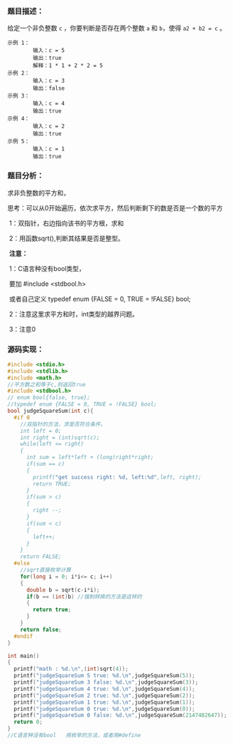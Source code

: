 ### 题目描述：

给定一个非负整数 `c` ，你要判断是否存在两个整数 `a` 和 `b`，使得 `a2 + b2 = c` 。

```
示例 1：
		输入：c = 5
		输出：true
		解释：1 * 1 + 2 * 2 = 5
示例 2：
		输入：c = 3
		输出：false
示例 3：
		输入：c = 4
		输出：true
示例 4：
		输入：c = 2
		输出：true
示例 5：
		输入：c = 1
		输出：true
```

### 题目分析：

求非负整数的平方和，

​	思考：可以从0开始遍历，依次求平方，然后判断剩下的数是否是一个数的平方

​			1：双指针，右边指向该书的平方根，求和

​			2：用函数sqrt(),判断其结果是否是整型。

​	**注意：**

​			1：C语言种没有bool类型，

​					要加 #include <stdbool.h> 

​					或者自己定义 typedef enum {FALSE = 0, TRUE = !FALSE} bool;

​			2：注意这里求平方和时，int类型的越界问题。

​			3：注意0

### 源码实现：

```c
#include <stdio.h>
#include <stdlib.h>
#include <math.h>
//平方数之和等于c,则返回true
#include <stdbool.h>
// enum bool{false, true};
//typedef enum {FALSE = 0, TRUE = !FALSE} bool;
bool judgeSquareSum(int c){
  #if 0
    //双指针的方法，求是否符合条件。
    int left = 0; 
    int right = (int)sqrt(c);
    while(left <= right)
    {
      int sum = left*left + (long)right*right;
      if(sum == c)
      {
        printf("get success right: %d, left:%d",left, right);
        return TRUE;
      }
      if(sum > c)
      {
        right --;
      }
      if(sum < c)
      {
        left++;
      }
    }
    return FALSE;
  #else 
    //sqrt直接枚举计算
    for(long i = 0; i*i<= c; i++)
    {
      double b = sqrt(c-i*i);
      if(b == (int)b) //强制转换的方法是这样的
      {
        return true;
      }
    }
    return false;
  #endif
}

int main()
{
  printf("math : %d.\n",(int)sqrt(4));
  printf("judgeSquareSum 5 true: %d.\n",judgeSquareSum(5));
  printf("judgeSquareSum 3 false: %d.\n",judgeSquareSum(3));
  printf("judgeSquareSum 4 true: %d.\n",judgeSquareSum(4));
  printf("judgeSquareSum 2 true: %d.\n",judgeSquareSum(2));
  printf("judgeSquareSum 1 true: %d.\n",judgeSquareSum(1));
  printf("judgeSquareSum 0 true: %d.\n",judgeSquareSum(0));
  printf("judgeSquareSum 0 false: %d.\n",judgeSquareSum(2147482647));
  return 0;
}
//C语言种没有bool   用枚举的方法，或者用#define
```

